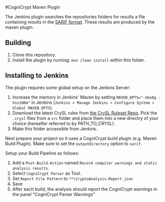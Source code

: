 #CogniCrypt Maven Plugin	

The Jenkins plugin searches the repositories folders for results a file containing results in the [SARIF format](http://docs.oasis-open.org/sarif/sarif/v2.0/csprd01/sarif-v2.0-csprd01.html). 
These results are produced by the maven plugin. 

## Building

1. Clone this repository.
2. Install the plugin by running: `mvn clean install` within this folder.

## Installing to Jenkins

The plugin requires some global setup on the Jenkins Server:

1. Increase the memory in Jenkins' Maven by setting `MAVEN_OPTS="-Xmx8g -Xss100m"` in Jenkins 
(`Jenkins > Manage Jenkins > Configure System > Global MAVEN_OPTS`).
2. Download the latest CrySL rules from [the CrySL Ruleset Repo](https://github.com/CROSSINGTUD/Crypto-API-Rules).
Pick the `.crysl` files from a `src` folder and place them into a new directry of your choice (hereafter referred to by PATH_TO_CRYSL). 
3. Make this folder accessible from Jenkins.

Next prepare your project so it uses a CogniCrypt build plugin (e.g. Maven Build Plugin).
Make sure to set the `outputDirectory` option to `sarif`.

Setup your Build Pipeline as follows:
1. Add a `Post-Build-Action` named `Record compiler warnings and static analysis results`. 
2. Select `CogniCrypt Parser` as Tool.
3. Set `Report File Pattern` to `**\CryptoAnalysis-Report.json`
4. Save
5. After each build, the analysis should report the CogniCrypt warnings in the panel "CogniCrypt Parser Warnings"
